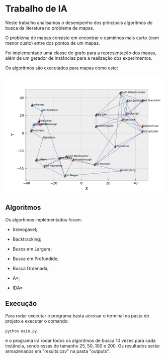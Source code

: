 # Trabalho de IA

Neste trabalho analisamos o desempenho dos principais algoritmos de busca da literatura no problema de mapas.

O problema de mapas consiste em encontrar o caminhos mais curto (com menor custo) entre dos pontos de um mapas.

Foi implementado uma classe de grafo para a representação dos mapas, além de um gerador de instâncias para a realização dos experimentos.

Os algoritmos são executados para mapas como este:

<img src="./notebooks/graph_n25.png"/>

## Algoritmos

Os algortimos implementados foram:

- Irrevogável;

- Backtracking;

- Busca em Largura;

- Busca em Profundide;

- Busca Ordenada;

- A\*;

- IDA\*

## Execução

Para rodar executar o programa basta acessar o terminal na pasta do projeto e executar o comando:

`python main.py`

e o programa irá rodar todos os algoritmos de busca 10 vezes para cada instância, sendo essas de tamanho 25, 50, 100 e 200. Os resultados serão armazenados em "results.csv" na pasta "outputs".
